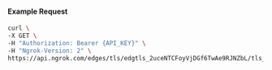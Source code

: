 <!-- Code generated for API Clients. DO NOT EDIT. -->

#### Example Request

```bash
curl \
-X GET \
-H "Authorization: Bearer {API_KEY}" \
-H "Ngrok-Version: 2" \
https://api.ngrok.com/edges/tls/edgtls_2uceNTCFoyVjDGf6TwAe9RJNZbL/tls_termination
```
